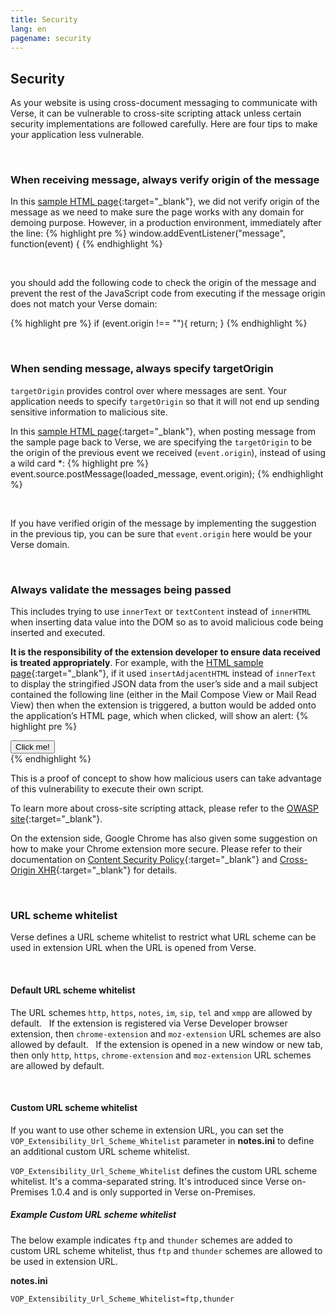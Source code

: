 ```yaml
---
title: Security
lang: en
pagename: security
---
```


## Security
As your website is using cross-document messaging to communicate with Verse, it can be vulnerable to cross-site scripting attack unless certain security implementations are followed carefully. Here are four tips to make your application less vulnerable.

&nbsp;

### When receiving message, always verify origin of the message
In this [sample HTML page]({{site.data.developers.sampleActionApp}}){:target="_blank"}, we did not verify origin of the message as we need to make sure the page works with any domain for demoing purpose. However, in a production environment, immediately after the line:
{% highlight pre %}
window.addEventListener("message", function(event) {
{% endhighlight %}

&nbsp;

you should add the following code to check the origin of the message and prevent the rest of the JavaScript code from executing if the message origin does not match your Verse domain:

{% highlight pre %}
if (event.origin !== "<your-Verse-domain-here>"){
  return;
}
{% endhighlight %}

&nbsp;

### When sending message, always specify targetOrigin
`targetOrigin` provides control over where messages are sent. Your application needs to specify `targetOrigin` so that it will not end up sending sensitive information to malicious site.

In this [sample HTML page]({{site.data.developers.sampleActionApp}}){:target="_blank"}, when posting message from the sample page back to Verse, we are specifying the `targetOrigin` to be the origin of the previous event we received (`event.origin`), instead of using a wild card *:
{% highlight pre %}
event.source.postMessage(loaded_message, event.origin);
{% endhighlight %}

&nbsp;

If you have verified origin of the message by implementing the suggestion in the previous tip, you can be sure that `event.origin` here would be your Verse domain.

&nbsp;

### Always validate the messages being passed
This includes trying to use `innerText` or `textContent` instead of `innerHTML` when inserting data value into the DOM so as to avoid malicious code being inserted and executed.

**It is the responsibility of the extension developer to ensure data received is treated appropriately**. For example, with the [HTML sample page]({{site.data.developers.sampleActionApp}}){:target="_blank"}, if it used `insertAdjacentHTML` instead of `innerText` to display the stringified JSON data from the user’s side and a mail subject contained the following line (either in the Mail Compose View or Mail Read View) then when the extension is triggered, a button would be added onto the application’s HTML page, which when clicked, will show an alert:
{% highlight pre %}
</div><button onclick='alert()'>Click me!</button><div>
{% endhighlight %}

This is a proof of concept to show how malicious users can take advantage of this vulnerability to execute their own script.

To learn more about cross-site scripting attack, please refer to the [OWASP site]({{site.data.developers.owaspSite}}){:target="_blank"}.

On the extension side, Google Chrome has also given some suggestion on how to make your Chrome extension more secure. Please refer to their documentation on [Content Security Policy]({{site.data.developers.contentSecurityPolicy}}){:target="_blank"} and [Cross-Origin XHR]({{site.data.developers.crossOriginXhr}}){:target="_blank"} for details.

&nbsp;

### URL scheme whitelist

Verse defines a URL scheme whitelist to restrict what URL scheme can be used in extension URL when the URL is opened from Verse.

&nbsp;

#### Default URL scheme whitelist

The URL schemes `http`, `https`, `notes`, `im`, `sip`, `tel` and `xmpp` are allowed by default.
&nbsp;
If the extension is registered via Verse Developer browser extension, then `chrome-extension` and `moz-extension` URL schemes are also allowed by default.
&nbsp;
If the extension is opened in a new window or new tab, then only `http`, `https`, `chrome-extension` and `moz-extension` URL schemes are allowed by default.

&nbsp;

#### Custom URL scheme whitelist

If you want to use other scheme in extension URL, you can set the `VOP_Extensibility_Url_Scheme_Whitelist` parameter in **notes.ini** to define an additional custom URL scheme whitelist.

`VOP_Extensibility_Url_Scheme_Whitelist` defines the custom URL scheme whitelist. It's a comma-separated string. It's introduced since Verse on-Premises 1.0.4 and is only supported in Verse on-Premises.

##### Example Custom URL scheme whitelist
The below example indicates `ftp` and `thunder` schemes are added to custom URL scheme whitelist, thus `ftp` and `thunder` schemes are allowed to be used in extension URL.
&nbsp;

**notes.ini**

```
VOP_Extensibility_Url_Scheme_Whitelist=ftp,thunder
```
